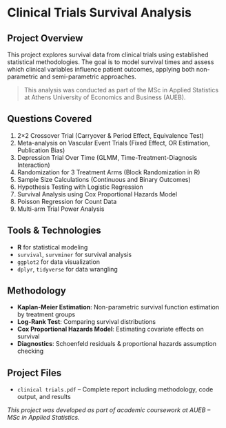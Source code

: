 #  Clinical Trials Survival Analysis

##  Project Overview
This project explores survival data from clinical trials using established statistical methodologies. The goal is to model survival times and assess which clinical variables influence patient outcomes, applying both non-parametric and semi-parametric approaches.

>  This analysis was conducted as part of the MSc in Applied Statistics at Athens University of Economics and Business (AUEB).

## Questions Covered
1. 2×2 Crossover Trial (Carryover & Period Effect, Equivalence Test)
2. Meta-analysis on Vascular Event Trials (Fixed Effect, OR Estimation, Publication Bias)
3. Depression Trial Over Time (GLMM, Time-Treatment-Diagnosis Interaction)
4. Randomization for 3 Treatment Arms (Block Randomization in R)
5. Sample Size Calculations (Continuous and Binary Outcomes)
6. Hypothesis Testing with Logistic Regression
7. Survival Analysis using Cox Proportional Hazards Model
8. Poisson Regression for Count Data
9. Multi-arm Trial Power Analysis

##  Tools & Technologies
- **R** for statistical modeling
- `survival`, `survminer` for survival analysis
- `ggplot2` for data visualization
- `dplyr`, `tidyverse` for data wrangling

##  Methodology
- **Kaplan-Meier Estimation**: Non-parametric survival function estimation by treatment groups
- **Log-Rank Test**: Comparing survival distributions
- **Cox Proportional Hazards Model**: Estimating covariate effects on survival
- **Diagnostics**: Schoenfeld residuals & proportional hazards assumption checking

##  Project Files
- `clinical trials.pdf` – Complete report including methodology, code output, and results

 *This project was developed as part of academic coursework at AUEB – MSc in Applied Statistics.*
